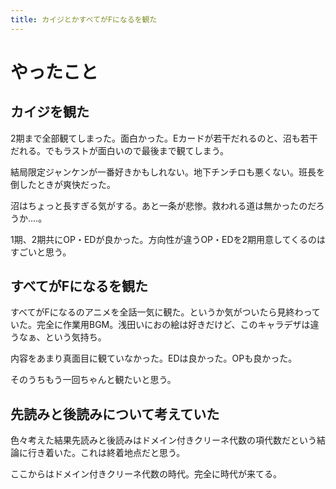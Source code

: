 ```yaml
---
title: カイジとかすべてがFになるを観た
---
```


# やったこと

## カイジを観た

2期まで全部観てしまった。面白かった。Eカードが若干だれるのと、沼も若干だれる。でもラストが面白いので最後まで観てしまう。

結局限定ジャンケンが一番好きかもしれない。地下チンチロも悪くない。班長を倒したときが爽快だった。

沼はちょっと長すぎる気がする。あと一条が悲惨。救われる道は無かったのだろうか‥‥。

1期、2期共にOP・EDが良かった。方向性が違うOP・EDを2期用意してくるのはすごいと思う。

## すべてがFになるを観た

すべてがFになるのアニメを全話一気に観た。というか気がついたら見終わっていた。完全に作業用BGM。浅田いにおの絵は好きだけど、このキャラデザは違うなぁ、という気持ち。

内容をあまり真面目に観ていなかった。EDは良かった。OPも良かった。

そのうちもう一回ちゃんと観たいと思う。

## 先読みと後読みについて考えていた

色々考えた結果先読みと後読みはドメイン付きクリーネ代数の項代数だという結論に行き着いた。これは終着地点だと思う。

ここからはドメイン付きクリーネ代数の時代。完全に時代が来てる。
